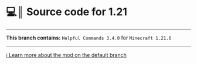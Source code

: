 # 💻║ Source code for 1.21

***

**This branch contains:** `Helpful Commands 3.4.0` for `Minecraft 1.21.6`

***

[ℹ️ Learn more about the mod on the default branch](https://github.com/Expecticament/HelpfulCommands)
